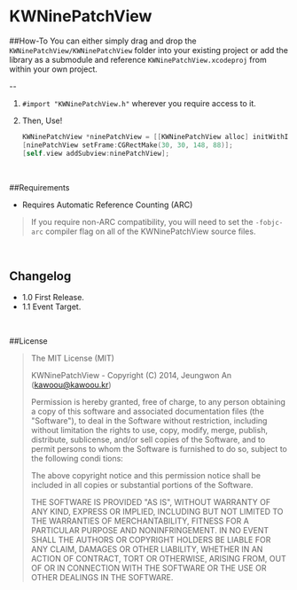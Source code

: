 KWNinePatchView
===============

##How-To
You can either simply drag and drop the `KWNinePatchView/KWNinePatchView` folder into your existing project or add the library as a submodule and reference `KWNinePatchView.xcodeproj` from within your own project.

--
1. `#import "KWNinePatchView.h"` wherever you require access to it.

2. Then, Use!
    ``` objective-c
    KWNinePatchView *ninePatchView = [[KWNinePatchView alloc] initWithImage:[UIImage imageNamed:@"button.png"]];
    [ninePatchView setFrame:CGRectMake(30, 30, 148, 88)];
    [self.view addSubview:ninePatchView];
    ```
    
<br />

##Requirements
- Requires Automatic Reference Counting (ARC)

> If you require non-ARC compatibility, you will need to set the `-fobjc-arc` compiler flag on all of the KWNinePatchView source files.

<br />

## Changelog

+ 1.0 First Release.
+ 1.1 Event Target.

<br />

##License

> The MIT License (MIT)
>
>  KWNinePatchView - Copyright (C) 2014, Jeungwon An (kawoou@kawoou.kr)
>
>  Permission is hereby granted, free of charge, to any person obtaining a copy of this software and associated documentation files (the "Software"), to deal in the Software without restriction, including without limitation the rights to use, copy, modify, merge, publish, distribute, sublicense, and/or sell copies of the Software, and to permit persons to whom the Software is furnished to do so, subject to the following condi tions:
>
>  The above copyright notice and this permission notice shall be included in all copies or substantial portions of the Software.
>
>  THE SOFTWARE IS PROVIDED "AS IS", WITHOUT WARRANTY OF ANY KIND, EXPRESS OR IMPLIED, INCLUDING BUT NOT LIMITED TO THE WARRANTIES OF MERCHANTABILITY, FITNESS FOR A PARTICULAR PURPOSE AND NONINFRINGEMENT. IN NO EVENT SHALL THE AUTHORS OR COPYRIGHT HOLDERS BE LIABLE FOR ANY CLAIM, DAMAGES OR OTHER LIABILITY, WHETHER IN AN ACTION OF CONTRACT, TORT OR OTHERWISE, ARISING FROM, OUT OF OR IN CONNECTION WITH THE SOFTWARE OR THE USE OR OTHER DEALINGS IN THE SOFTWARE.

